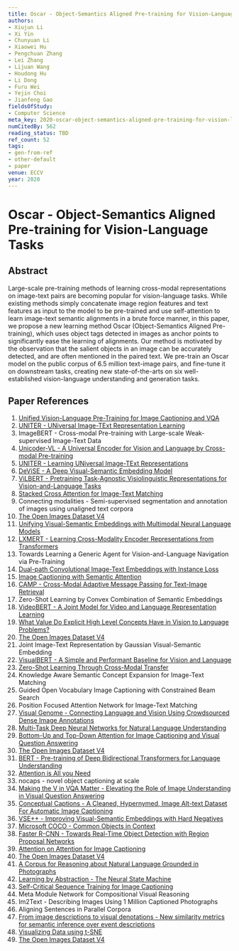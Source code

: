```yaml
---
title: Oscar - Object-Semantics Aligned Pre-training for Vision-Language Tasks
authors:
- Xiujun Li
- Xi Yin
- Chunyuan Li
- Xiaowei Hu
- Pengchuan Zhang
- Lei Zhang
- Lijuan Wang
- Houdong Hu
- Li Dong
- Furu Wei
- Yejin Choi
- Jianfeng Gao
fieldsOfStudy:
- Computer Science
meta_key: 2020-oscar-object-semantics-aligned-pre-training-for-vision-language-tasks
numCitedBy: 562
reading_status: TBD
ref_count: 52
tags:
- gen-from-ref
- other-default
- paper
venue: ECCV
year: 2020
---
```


# Oscar - Object-Semantics Aligned Pre-training for Vision-Language Tasks

## Abstract

Large-scale pre-training methods of learning cross-modal representations on image-text pairs are becoming popular for vision-language tasks. While existing methods simply concatenate image region features and text features as input to the model to be pre-trained and use self-attention to learn image-text semantic alignments in a brute force manner, in this paper, we propose a new learning method Oscar (Object-Semantics Aligned Pre-training), which uses object tags detected in images as anchor points to significantly ease the learning of alignments. Our method is motivated by the observation that the salient objects in an image can be accurately detected, and are often mentioned in the paired text. We pre-train an Oscar model on the public corpus of 6.5 million text-image pairs, and fine-tune it on downstream tasks, creating new state-of-the-arts on six well-established vision-language understanding and generation tasks.

## Paper References

1. [Unified Vision-Language Pre-Training for Image Captioning and VQA](2020-unified-vision-language-pre-training-for-image-captioning-and-vqa)
2. [UNITER - UNiversal Image-TExt Representation Learning](2020-uniter-universal-image-text-representation-learning)
3. ImageBERT - Cross-modal Pre-training with Large-scale Weak-supervised Image-Text Data
4. [Unicoder-VL - A Universal Encoder for Vision and Language by Cross-modal Pre-training](2020-unicoder-vl-a-universal-encoder-for-vision-and-language-by-cross-modal-pre-training)
5. [UNITER - Learning UNiversal Image-TExt Representations](2019-uniter-learning-universal-image-text-representations)
6. [DeViSE - A Deep Visual-Semantic Embedding Model](2013-devise-a-deep-visual-semantic-embedding-model)
7. [ViLBERT - Pretraining Task-Agnostic Visiolinguistic Representations for Vision-and-Language Tasks](2019-vilbert-pretraining-task-agnostic-visiolinguistic-representations-for-vision-and-language-tasks)
8. [Stacked Cross Attention for Image-Text Matching](2018-stacked-cross-attention-for-image-text-matching)
9. Connecting modalities - Semi-supervised segmentation and annotation of images using unaligned text corpora
10. [The Open Images Dataset V4](2020-the-open-images-dataset-v4)
11. [Unifying Visual-Semantic Embeddings with Multimodal Neural Language Models](2014-unifying-visual-semantic-embeddings-with-multimodal-neural-language-models)
12. [LXMERT - Learning Cross-Modality Encoder Representations from Transformers](2019-lxmert-learning-cross-modality-encoder-representations-from-transformers)
13. Towards Learning a Generic Agent for Vision-and-Language Navigation via Pre-Training
14. [Dual-path Convolutional Image-Text Embeddings with Instance Loss](2020-dual-path-convolutional-image-text-embeddings-with-instance-loss)
15. [Image Captioning with Semantic Attention](2016-image-captioning-with-semantic-attention)
16. [CAMP - Cross-Modal Adaptive Message Passing for Text-Image Retrieval](2019-camp-cross-modal-adaptive-message-passing-for-text-image-retrieval)
17. Zero-Shot Learning by Convex Combination of Semantic Embeddings
18. [VideoBERT - A Joint Model for Video and Language Representation Learning](2019-videobert-a-joint-model-for-video-and-language-representation-learning)
19. [What Value Do Explicit High Level Concepts Have in Vision to Language Problems?](2016-what-value-do-explicit-high-level-concepts-have-in-vision-to-language-problems)
20. [The Open Images Dataset V4](2020-the-open-images-dataset-v4)
21. Joint Image-Text Representation by Gaussian Visual-Semantic Embedding
22. [VisualBERT - A Simple and Performant Baseline for Vision and Language](2019-visualbert-a-simple-and-performant-baseline-for-vision-and-language)
23. [Zero-Shot Learning Through Cross-Modal Transfer](2013-zero-shot-learning-through-cross-modal-transfer)
24. Knowledge Aware Semantic Concept Expansion for Image-Text Matching
25. Guided Open Vocabulary Image Captioning with Constrained Beam Search
26. Position Focused Attention Network for Image-Text Matching
27. [Visual Genome - Connecting Language and Vision Using Crowdsourced Dense Image Annotations](2016-visual-genome-connecting-language-and-vision-using-crowdsourced-dense-image-annotations)
28. [Multi-Task Deep Neural Networks for Natural Language Understanding](2019-multi-task-deep-neural-networks-for-natural-language-understanding)
29. [Bottom-Up and Top-Down Attention for Image Captioning and Visual Question Answering](2018-bottom-up-and-top-down-attention-for-image-captioning-and-visual-question-answering)
30. [The Open Images Dataset V4](2020-the-open-images-dataset-v4)
31. [BERT - Pre-training of Deep Bidirectional Transformers for Language Understanding](2019-bert-pre-training-of-deep-bidirectional-transformers-for-language-understanding)
32. [Attention is All you Need](2017-attention-is-all-you-need)
33. nocaps - novel object captioning at scale
34. [Making the V in VQA Matter - Elevating the Role of Image Understanding in Visual Question Answering](2017-making-the-v-in-vqa-matter-elevating-the-role-of-image-understanding-in-visual-question-answering)
35. [Conceptual Captions - A Cleaned, Hypernymed, Image Alt-text Dataset For Automatic Image Captioning](2018-conceptual-captions-a-cleaned-hypernymed-image-alt-text-dataset-for-automatic-image-captioning)
36. [VSE++ - Improving Visual-Semantic Embeddings with Hard Negatives](2018-vse-improving-visual-semantic-embeddings-with-hard-negatives)
37. [Microsoft COCO - Common Objects in Context](2014-microsoft-coco-common-objects-in-context)
38. [Faster R-CNN - Towards Real-Time Object Detection with Region Proposal Networks](2015-faster-r-cnn-towards-real-time-object-detection-with-region-proposal-networks)
39. [Attention on Attention for Image Captioning](2019-attention-on-attention-for-image-captioning)
40. [The Open Images Dataset V4](2020-the-open-images-dataset-v4)
41. [A Corpus for Reasoning about Natural Language Grounded in Photographs](2019-a-corpus-for-reasoning-about-natural-language-grounded-in-photographs)
42. [Learning by Abstraction - The Neural State Machine](2019-learning-by-abstraction-the-neural-state-machine)
43. [Self-Critical Sequence Training for Image Captioning](2017-self-critical-sequence-training-for-image-captioning)
44. Meta Module Network for Compositional Visual Reasoning
45. Im2Text - Describing Images Using 1 Million Captioned Photographs
46. Aligning Sentences in Parallel Corpora
47. [From image descriptions to visual denotations - New similarity metrics for semantic inference over event descriptions](2014-from-image-descriptions-to-visual-denotations-new-similarity-metrics-for-semantic-inference-over-event-descriptions)
48. [Visualizing Data using t-SNE](2008-visualizing-data-using-t-sne)
49. [The Open Images Dataset V4](2020-the-open-images-dataset-v4)
